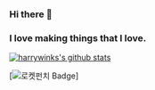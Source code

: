 ### Hi there 👋
### I love making things that I love.
<!--
**harrywinks/harrywinks** is a ✨ _special_ ✨ repository because its `README.md` (this file) appears on your GitHub profile.

Here are some ideas to get you started:

- 🔭 I’m currently working on ...
- 🌱 I’m currently learning Node.js
- 👯 I’m looking to collaborate on ...
- 🤔 I’m looking for help with ...
- 💬 Ask me about ...
- 📫 How to reach me: jaejaejae0520@gmail.com

-->

[![harrywinks's github stats](https://github-readme-stats.vercel.app/api?username=harrywinks&show_icons=true)](https://github.com/harrywinks)

[![로켓펀치 Badge](https://www.linkedin.com/in/jaehyun-shin-30b7431a0/)]
